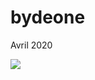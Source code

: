 # bydeone
Avril 2020

[![](https://jitpack.io/v/4deone/bydeone.svg)](https://jitpack.io/#4deone/bydeone)
